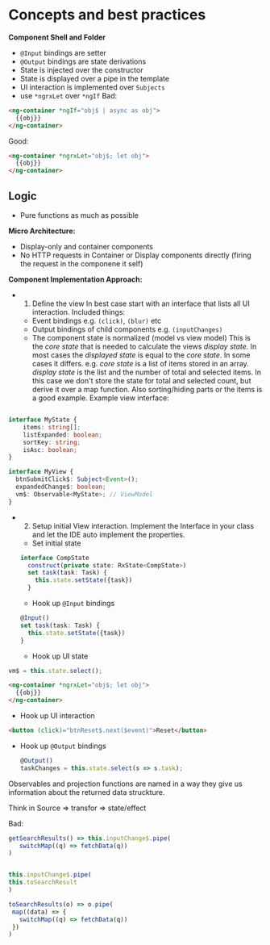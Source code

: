 # Concepts and best practices

**Component Shell and Folder**

- `@Input` bindings are setter
- `@Output` bindings are state derivations
- State is injected over the constructor
- State is displayed over a pipe in the template
- UI interaction is implemented over `Subjects`
- use `*ngrxLet` over `*ngIf`
  Bad:

```html
<ng-container *ngIf="obj$ | async as obj">
  {{obj}}
</ng-container>
```

Good:

```html
<ng-container *ngrxLet="obj$; let obj">
  {{obj}}
</ng-container>
```

## Logic

- Pure functions as much as possible

**Micro Architecture:**

- Display-only and container components
- No HTTP requests in Container or Display components directly (firing the request in the componene it self)

**Component Implementation Approach:**

- 1. Define the view
     In best case start with an interface that lists all UI interaction.
     Included things:
  - Event bindings e.g. `(click)`, `(blur)` etc
  - Output bindings of child components e.g. `(inputChanges)`
  - The component state is normalized (model vs view model)
    This is the _core state_ that is needed to calculate the views _display state_.
    In most cases the _displayed state_ is equal to the _core state_.
    In some cases it differs. e.g. _core state_ is a list of items stored in an array.
    _display state_ is the list and the number of total and selected items.
    In this case we don't store the state for total and selected count, but derive it over a map function.
    Also sorting/hiding parts or the items is a good example.
    Example view interface:

```typescript

interface MyState {
    items: string[];
    listExpanded: boolean;
    sortKey: string;
    isAsc: boolean;
}

interface MyView {
  btnSubmitClick$: Subject<Event>();
  expandedChange$: boolean;
  vm$: Observable<MyState>; // ViewModel
}
```

- 2. Setup initial View interaction.
     Implement the Interface in your class and let the IDE auto implement the properties.
  - Set initial state
  ```typescript
  interface CompState
    construct(private state: RxState<CompState>)
    set task(task: Task) {
      this.state.setState({task})
    }
  ```
  - Hook up `@Input` bindings
  ```typescript
  @Input()
  set task(task: Task) {
    this.state.setState({task})
  }
  ```
  - Hook up UI state

```typescript
vm$ = this.state.select();
```

```html
<ng-container *ngrxLet="obj$; let obj">
  {{obj}}
</ng-container>
```

- Hook up UI interaction

```html
<button (click)="btnReset$.next($event)">Reset</button>
```

- Hook up `@Output` bindings

  ```typescript
  @Output()
  taskChanges = this.state.select(s => s.task);
  ```

Observables and projection functions are named in a way they give us information about the returned data struckture.

Think in Source => transfor => state/effect

Bad:

```typescript
getSearchResults() => this.inputChange$.pipe(
   switchMap((q) => fetchData(q))
)
```

```typescript

this.inputChange$.pipe(
this.toSearchResult
)

toSearchResults(o) => o.pipe(
 map((data) => {
   switchMap((q) => fetchData(q))
 })
)
```
